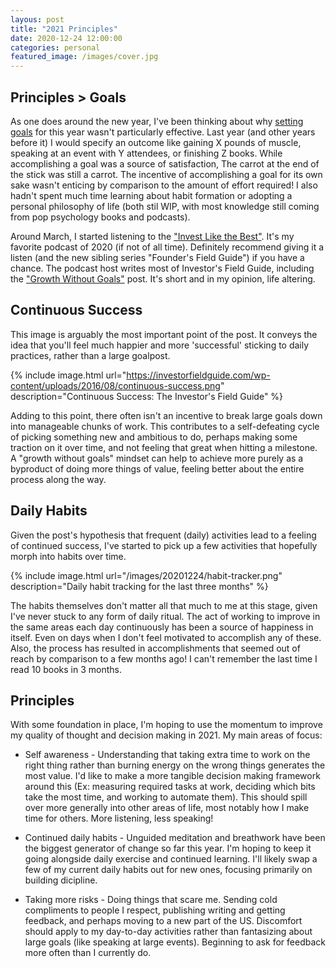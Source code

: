 ```yaml
---
layous: post
title: "2021 Principles"
date: 2020-12-24 12:00:00
categories: personal
featured_image: /images/cover.jpg
---
```


## Principles > Goals  
As one does around the new year, I've been thinking about why [setting goals](https://paper.dropbox.com/doc/Planning-2020--BB6TsO3lBSskSVrU4MkG14TgAQ-BC2RCXLU0JZMSqPG8fer4) for this year wasn't particularly effective. Last year (and other years before it) I would specify an outcome like gaining X pounds of muscle, speaking at an event with Y attendees, or finishing Z books. While accomplishing a goal was a source of satisfaction, The carrot at the end of the stick was still a carrot. The incentive of accomplishing a goal for its own sake wasn't enticing by comparison to the amount of effort required! I also hadn't spent much time learning about habit formation or adopting a personal philosophy of life (both stil WIP, with most knowledge still coming from pop psychology books and podcasts). 

Around March, I started listening to the ["Invest Like the Best"](https://investorfieldguide.com/podcast/). It's my favorite podcast of 2020 (if not of all time). Definitely recommend giving it a listen (and the new sibling series "Founder's Field Guide") if you have a chance. The podcast host writes most of Investor's Field Guide, including the ["Growth Without Goals"](https://investorfieldguide.com/growth-without-goals/) post. It's short and in my opinion, life
altering. 

## Continuous Success
This image is arguably the most important point of the post. It conveys the idea that you'll feel much happier and more 'successful' sticking to daily practices, rather than a large goalpost. 

{% include 
  image.html 
  url="https://investorfieldguide.com/wp-content/uploads/2016/08/continuous-success.png" 
  description="Continuous Success: The Investor's Field Guide" %}

Adding to this point, there often isn't an incentive to break large goals down into manageable chunks of work. This contributes to a self-defeating cycle of picking something new and ambitious to do, perhaps making some traction on it over time, and not feeling that great when hitting a milestone. A "growth without goals" mindset can help to achieve more purely as a byproduct of doing more things of value, feeling better about the entire process along the way.

## Daily Habits

Given the post's hypothesis that frequent (daily) activities lead to a feeling of continued success, I've started to pick up a few activities that hopefully morph into habits over time.

{% include image.html 
  url="/images/20201224/habit-tracker.png"
  description="Daily habit tracking for the last three months"
%}

The habits themselves don't matter all that much to me at this stage, given I've never stuck to any form of daily ritual. The act of working to improve in the same areas each day continuously has been a source of happiness in itself. Even on days when I don't feel motivated to accomplish any of these. Also, the process has resulted in accomplishments that seemed out of reach by comparison to a few months ago! I can't remember the last time I read 10 books in 3 months.

## Principles

With some foundation in place, I'm hoping to use the momentum to improve my quality of thought and decision making in 2021. My main areas of focus: 

* Self awareness -  Understanding that taking extra time to work on the right thing rather than burning energy on the wrong things generates the most value. I'd like to make a more tangible decision making framework around this (Ex: measuring required tasks at work, deciding which bits take the most time, and working to automate them). This should spill over more generally into other areas of life, most notably how I make time for others. More listening, less speaking!

* Continued daily habits - Unguided meditation and breathwork have been the biggest generator of change so far this year. I'm hoping to keep it going alongside daily exercise and continued learning. I'll likely swap a few of my current daily habits out for new ones, focusing primarily on building dicipline.

* Taking more risks - Doing things that scare me. Sending cold compliments to people I respect, publishing writing and getting feedback, and perhaps moving to a new part of the US. Discomfort should apply to my day-to-day activities rather than fantasizing about large goals (like speaking at large events). Beginning to ask for feedback more often than I currently do.

